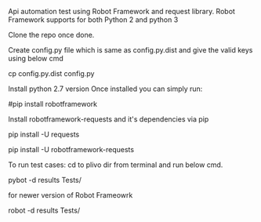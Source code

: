 Api automation test using Robot Framework and request library.
Robot Framework supports for both Python 2 and python 3

Clone the repo once done.

Create config.py file which is same as config.py.dist and give the valid keys using below cmd

cp config.py.dist config.py 


Install python 2.7 version
Once installed you can simply run:

#pip install robotframework

Install robotframework-requests and it's dependencies via pip


pip install -U requests


pip install -U robotframework-requests

To run test cases: cd to plivo dir from terminal and run below cmd.

pybot -d results Tests/ 

for newer version of Robot Frameowrk 

robot -d results Tests/
